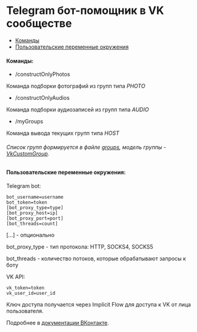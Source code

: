 # Telegram бот-помощник в VK сообществе

- [Команды](#команды)
- [Пользовательские переменные окружения](#пользовательские-переменные-окружения)

#### Команды:

- /constructOnlyPhotos

Команда подборки фотографий из групп типа *PHOTO*

- /constructOnlyAudios

Команда подборки аудиозаписей из групп типа *AUDIO*

- /myGroups

Команда вывода текущих групп типа *HOST*

###### Список групп формируется в файле [groups](src/main/resources/groups), модель группы - [VkCustomGroup](src/main/java/github/drewlakee/vk/domain/groups/VkCustomGroup.java).      

#### Пользовательские переменные окружения:

Telegram bot:

```` 
bot_username=username
bot_token=token
[bot_proxy_type=type]
[bot_proxy_host=ip]
[bot_proxy_port=port]
[bot_threads=count]
````

[...] - опционально

bot_proxy_type - тип протокола: HTTP, SOCKS4, SOCKS5

bot_threads - количество потоков, которые обрабатывают запросы к боту

VK API:

````
vk_token=token
vk_user_id=user_id
````

Ключ доступа получается через Implicit Flow для доступа к VK от лица пользователя.

Подробнее в [документации ВКонтакте](https://vk.com/dev/manuals).